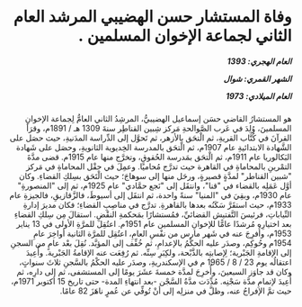 <h1 dir="rtl">وفاة المستشار حسن الهضيبي المرشد العام الثاني لجماعة الإخوان المسلمين .</h1>

<h5 dir="rtl">العام الهجري:  1393

الشهر القمري: شوال

العام الميلادي: 1973</h5>

<p dir="rtl">هو المستشارُ القاضي حسَن إسماعيل الهضيبيُّ، المرشِدُ الثاني العامُّ لِجماعة الإخوانِ المسلمينَ، وُلِدَ في عَرب الصَّوالحةِ مَركز شِبين القناطِر سنةَ 1309 هـ / 1891م، وقرَأ القرآنَ في كُتَّاب القريةِ، ثم الْتحَق بالأزهر، ثم تَحوَّل إلى الدِّراسة المدَنيةِ، حيث حصَل على الشَّهادة الابتدائيةِ عام 1907م، ثم الْتحَق بالمدرسة الخِديوية الثانويةِ، وحصَل على شَهادة البَكالوريا عام 1911م، ثم الْتحَق بمَدرسة الحُقوقِ، وتخرَّج منها عام 1915م. قضى مدَّةَ التمْرينِ بالمحاماةِ في القاهرة حيث تدرَّج مُحاميًا. وعمِلَ في حقْل المحاماةِ في مَركز "شبين القناطر" لمدَّةٍ قصيرةٍ، ورحَل منها إلى سوهاجَ؛ حيث الْتَحَق بسِلكِ القضاءِ. وكان أوَّل عَمَلِه بالقضاء في "قنا"، وانتقَل إلى "نَجع حمَّادي" عام 1925م، ثم إلى "المنصورةِ" عام 1930م، وبقِيَ في "المنيا" سنةً واحدة، ثم انتقَل إلى أسيوطَ، فالزَّقازيقِ، فالجيزةِ عام 1933م، حيث استقَرَّ سَكَنُه بعدها بالقاهرةِ. تدرَّج في مناصِبِ القضاءِ؛ فكان مديرَ إدارةِ النِّياباتِ، فرئيسَ التَّفتيش القضائيِّ، فمُستشارًا بمَحكمةِ النقْضِ. استقالَ مِن سِلكِ القضاءِ بعد اختيارِه مُرشدًا عامًّا للإخوانِ المسلمين عام 1951م. اعتُقِلَ للمرَّةِ الأولى في 13 يناير 1953م، وأُفرِجَ عنه في شَهر مارس من نفْسِ العامِ، اعتُقِل للمرَّة الثانية أواخِرَ عامِ 1954م وحُوكِم، وصدَر عليه الحكْمُ بالإعدامِ، ثم خُفِّف إلى المؤبَّد. نُقِلَ بعْد عامٍ من السجنِ إلى الإقامةِ الجَبْرية؛ لِإصابتِه بالذَّبْحة، ولكِبَرِ سِنِّه. ثم رُفِعَت عنه الإقامةُ الجَبْرية. وأُعِيدَ اعتقالُه يوم 23 / 8 / 1965 م في الإسكندريةِ، وصدَر عليه الحكْمُ بالسَّجنِ ثلاثَ سنواتٍ، وكان قد جاوَز السبعينَ، وأُخرِجَ لمدَّة خمسةَ عشَرَ يومًا إلى المستشفى، ثم إلى دارِه، ثم أُعِيدَ لإتمامِ مدَّة سَجْنِه. مُدِّدَت مدَّةُ السَّجْن -بعد انتهاءِ المدة- حتى تاريخ 15 أكتوبر 1971م، حيث تمَّ الإفراجُ عنه، وظلَّ في منزلِه إلى أنْ تُوفِّي عن عُمرٍ ناهَزَ 82 عامًا.</p></br>
